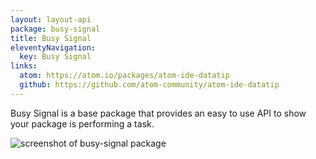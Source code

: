 ```yaml
---
layout: layout-api
package: busy-signal
title: Busy Signal
eleventyNavigation:
  key: Busy Signal
links:
  atom: https://atom.io/packages/atom-ide-datatip
  github: https://github.com/atom-community/atom-ide-datatip
---
```


Busy Signal is a base package that provides an easy to use API to show your package is performing a task.

![screenshot of busy-signal package](https://cloud.githubusercontent.com/assets/4278113/22865536/0a123074-f188-11e6-8c6e-38574a6fe14c.gif)
